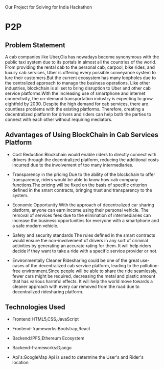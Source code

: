 Our Project for Solving for India Hackathon

# P2P

## Problem Statement

A cab companies like Uber,Ola has nowadays become synonymous with the public taxi system due to its portals in almost all the countries of the world. From providing the rental cab to the personal cab, carpool, bike rides, and luxury cab services, Uber is offering every possible conveyance system to lure their customers.But the current ecosystem has many loopholes due to the centralized approach to manage the business operations. Like other industries, blockchain is all set to bring disruption to Uber and other cab service platforms.With the increasing use of smartphone and internet connectivity, the on-demand transportation industry is expecting to grow eightfold by 2030. Despite the high demand for cab services, there are countless problems with the existing platforms. Therefore, creating a decentralized platform for drivers and riders can help both the parties to connect with each other without requiring mediators.

## Advantages of Using BlockChain in Cab Services Platform

- Cost Reduction
Blockchain would enable riders to directly connect with drivers through the decentralized platform, reducing the additional costs incurred due to the involvement of too many intermediaries.

- Transparency in the pricing
Due to the ability of the blockchain to offer transparency, riders would be able to know how cab company functions.The pricing will be fixed on the basis of specific criterion defined in the smart contracts, bringing trust and transparency to the system.

- Economic Opportunity
With the approach of decentralized car sharing platform, anyone can earn income using their personal vehicle. The removal of services fees due to the elimination of intermediaries can increase the business opportunities for everyone with a smartphone and a safe modern vehicle.

- Safety and security standards
The rules defined in the smart contracts would ensure the non-involvement of drivers in any sort of criminal activities by generating an accurate rating for them. It will help riders decide if they want to take a ride with a specific service provider or not.

- Environmentally Cleaner
Ridesharing could be one of the great use-cases of the decentralized cab service platform, leading to the pollution-free environment.Since people will be able to share the ride seamlessly, fewer cars might be required, decreasing the metal and plastic amount that has various harmful effects. It will help the world move towards a cleaner approach with every car removed from the road due to decentralized ridesharing platform.

## Technologies Used

- Frontend:HTML5,CSS,JavaScript

- Frontend-frameworks:Bootstrap,React

- Backend:IPFS,Ethereum Ecosystem

- Backend-frameworks:Django

- Api's:GoogleMap Api is used to determine the User's and Rider's location
